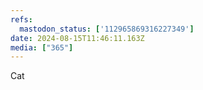 ```yaml
---
refs:
  mastodon_status: ['112965869316227349']
date: 2024-08-15T11:46:11.163Z
media: ["365"]
---
```


Cat
